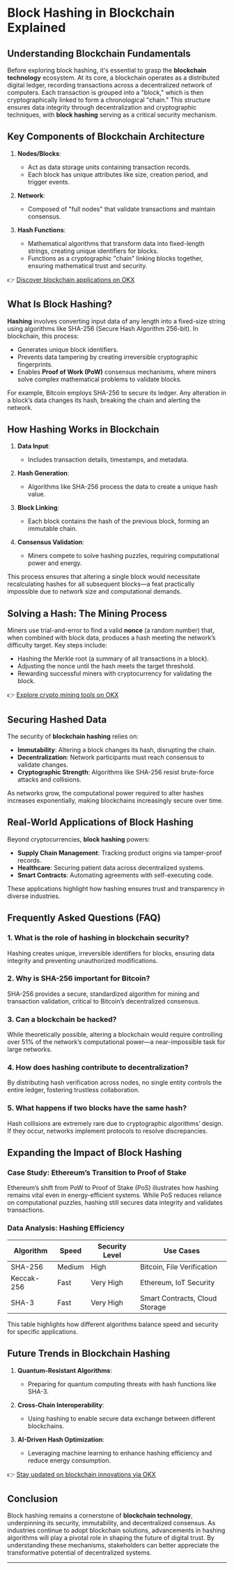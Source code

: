 # Block Hashing in Blockchain Explained  

## Understanding Blockchain Fundamentals  

Before exploring block hashing, it's essential to grasp the **blockchain technology** ecosystem. At its core, a blockchain operates as a distributed digital ledger, recording transactions across a decentralized network of computers. Each transaction is grouped into a "block," which is then cryptographically linked to form a chronological "chain." This structure ensures data integrity through decentralization and cryptographic techniques, with **block hashing** serving as a critical security mechanism.  

## Key Components of Blockchain Architecture  

1. **Nodes/Blocks**:  
   - Act as data storage units containing transaction records.  
   - Each block has unique attributes like size, creation period, and trigger events.  

2. **Network**:  
   - Composed of "full nodes" that validate transactions and maintain consensus.  

3. **Hash Functions**:  
   - Mathematical algorithms that transform data into fixed-length strings, creating unique identifiers for blocks.  
   - Functions as a cryptographic "chain" linking blocks together, ensuring mathematical trust and security.  

👉 [Discover blockchain applications on OKX](https://bit.ly/okx-bonus)  

## What Is Block Hashing?  

**Hashing** involves converting input data of any length into a fixed-size string using algorithms like SHA-256 (Secure Hash Algorithm 256-bit). In blockchain, this process:  
- Generates unique block identifiers.  
- Prevents data tampering by creating irreversible cryptographic fingerprints.  
- Enables **Proof of Work (PoW)** consensus mechanisms, where miners solve complex mathematical problems to validate blocks.  

For example, Bitcoin employs SHA-256 to secure its ledger. Any alteration in a block’s data changes its hash, breaking the chain and alerting the network.  

## How Hashing Works in Blockchain  

1. **Data Input**:  
   - Includes transaction details, timestamps, and metadata.  

2. **Hash Generation**:  
   - Algorithms like SHA-256 process the data to create a unique hash value.  

3. **Block Linking**:  
   - Each block contains the hash of the previous block, forming an immutable chain.  

4. **Consensus Validation**:  
   - Miners compete to solve hashing puzzles, requiring computational power and energy.  

This process ensures that altering a single block would necessitate recalculating hashes for all subsequent blocks—a feat practically impossible due to network size and computational demands.  

## Solving a Hash: The Mining Process  

Miners use trial-and-error to find a valid **nonce** (a random number) that, when combined with block data, produces a hash meeting the network’s difficulty target. Key steps include:  
- Hashing the Merkle root (a summary of all transactions in a block).  
- Adjusting the nonce until the hash meets the target threshold.  
- Rewarding successful miners with cryptocurrency for validating the block.  

👉 [Explore crypto mining tools on OKX](https://bit.ly/okx-bonus)  

## Securing Hashed Data  

The security of **blockchain hashing** relies on:  
- **Immutability**: Altering a block changes its hash, disrupting the chain.  
- **Decentralization**: Network participants must reach consensus to validate changes.  
- **Cryptographic Strength**: Algorithms like SHA-256 resist brute-force attacks and collisions.  

As networks grow, the computational power required to alter hashes increases exponentially, making blockchains increasingly secure over time.  

## Real-World Applications of Block Hashing  

Beyond cryptocurrencies, **block hashing** powers:  
- **Supply Chain Management**: Tracking product origins via tamper-proof records.  
- **Healthcare**: Securing patient data across decentralized systems.  
- **Smart Contracts**: Automating agreements with self-executing code.  

These applications highlight how hashing ensures trust and transparency in diverse industries.  

## Frequently Asked Questions (FAQ)  

### 1. **What is the role of hashing in blockchain security?**  
Hashing creates unique, irreversible identifiers for blocks, ensuring data integrity and preventing unauthorized modifications.  

### 2. **Why is SHA-256 important for Bitcoin?**  
SHA-256 provides a secure, standardized algorithm for mining and transaction validation, critical to Bitcoin’s decentralized consensus.  

### 3. **Can a blockchain be hacked?**  
While theoretically possible, altering a blockchain would require controlling over 51% of the network’s computational power—a near-impossible task for large networks.  

### 4. **How does hashing contribute to decentralization?**  
By distributing hash verification across nodes, no single entity controls the entire ledger, fostering trustless collaboration.  

### 5. **What happens if two blocks have the same hash?**  
Hash collisions are extremely rare due to cryptographic algorithms’ design. If they occur, networks implement protocols to resolve discrepancies.  

## Expanding the Impact of Block Hashing  

### Case Study: Ethereum’s Transition to Proof of Stake  

Ethereum’s shift from PoW to Proof of Stake (PoS) illustrates how hashing remains vital even in energy-efficient systems. While PoS reduces reliance on computational puzzles, hashing still secures data integrity and validates transactions.  

### Data Analysis: Hashing Efficiency  

| Algorithm | Speed | Security Level | Use Cases |  
|-----------|-------|----------------|-----------|  
| SHA-256   | Medium| High           | Bitcoin, File Verification |  
| Keccak-256| Fast  | Very High      | Ethereum, IoT Security |  
| SHA-3     | Fast  | Very High      | Smart Contracts, Cloud Storage |  

This table highlights how different algorithms balance speed and security for specific applications.  

## Future Trends in Blockchain Hashing  

1. **Quantum-Resistant Algorithms**:  
   - Preparing for quantum computing threats with hash functions like SHA-3.  

2. **Cross-Chain Interoperability**:  
   - Using hashing to enable secure data exchange between different blockchains.  

3. **AI-Driven Hash Optimization**:  
   - Leveraging machine learning to enhance hashing efficiency and reduce energy consumption.  

👉 [Stay updated on blockchain innovations via OKX](https://bit.ly/okx-bonus)  

## Conclusion  

Block hashing remains a cornerstone of **blockchain technology**, underpinning its security, immutability, and decentralized consensus. As industries continue to adopt blockchain solutions, advancements in hashing algorithms will play a pivotal role in shaping the future of digital trust. By understanding these mechanisms, stakeholders can better appreciate the transformative potential of decentralized systems.  

---  
